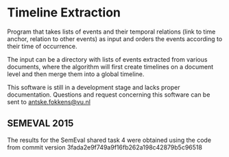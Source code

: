 Timeline Extraction
============

Program that takes lists of events and their temporal relations (link to time anchor, relation to other events) as input and orders the events according to their time of occurrence.

The input can be a directory with lists of events extracted from various documents, where the algorithm will first create timelines on a document level and then merge them into a global timeline.

This software is still in a development stage and lacks proper documentation. Questions and request concerning this software can be sent to antske.fokkens@vu.nl

SEMEVAL 2015
----------

The results for the SemEval shared task 4 were obtained using the code from commit version  3fada2e9f749a9f16fb262a198c42879b5c96518
